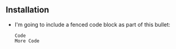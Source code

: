 ## Installation
- I'm going to include a fenced code block as part of this bullet:

    ```
    Code
    More Code
    ```